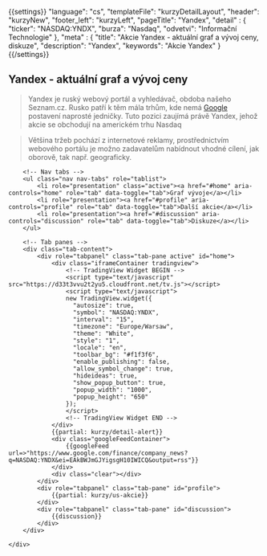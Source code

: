 {{settings}}
"language": "cs",
"templateFile": "kurzyDetailLayout",
"header": "kurzyNew",
"footer_left": "kurzyLeft",
"pageTitle": "Yandex",
"detail" : {
    "ticker": "NASDAQ:YNDX",
    "burza": "Nasdaq",
    "odvetvi": "Informační Technologie"
},
"meta" : {
    "title": "Akcie Yandex - aktuální graf a vývoj ceny, diskuze",
    "description": "Yandex",
    "keywords": "Akcie Yandex"
}
{{/settings}}

<h2>Yandex - aktuální graf a vývoj ceny</h2>

>Yandex je ruský webový portál a vyhledávač, obdoba našeho Seznam.cz. Rusko patří k těm mála trhům, kde nemá [Google](http://www.forexsrovnavac.cz/kurzy/us-akcie/google) postavení naprosté jedničky. Tuto pozici zaujímá právě Yandex, jehož akcie se obchodují na americkém trhu Nasdaq

>Většina tržeb pochází z internetové reklamy, prostřednictvím webového portálu je možno zadavatelům nabídnout vhodné cílení, jak oborově, tak např. geograficky.

<div id="mainBox">
    <div>

        <!-- Nav tabs -->
        <ul class="nav nav-tabs" role="tablist">
            <li role="presentation" class="active"><a href="#home" aria-controls="home" role="tab" data-toggle="tab">Graf vývoje</a></li>
            <li role="presentation"><a href="#profile" aria-controls="profile" role="tab" data-toggle="tab">Další akcie</a></li>            
            <li role="presentation"><a href="#discussion" aria-controls="discussion" role="tab" data-toggle="tab">Diskuze</a></li>            
        </ul>

        <!-- Tab panes -->
        <div class="tab-content">
            <div role="tabpanel" class="tab-pane active" id="home">
                <div class="iframeContainer tradingview">                                
                    <!-- TradingView Widget BEGIN -->
                    <script type="text/javascript" src="https://d33t3vvu2t2yu5.cloudfront.net/tv.js"></script>
                    <script type="text/javascript">
                    new TradingView.widget({
                      "autosize": true,
                      "symbol": "NASDAQ:YNDX",
                      "interval": "15",
                      "timezone": "Europe/Warsaw",
                      "theme": "White",
                      "style": "1",
                      "locale": "en",
                      "toolbar_bg": "#f1f3f6",
                      "enable_publishing": false,
                      "allow_symbol_change": true,
                      "hideideas": true,
                      "show_popup_button": true,
                      "popup_width": "1000",
                      "popup_height": "650"
                    });
                    </script>
                    <!-- TradingView Widget END -->                    
                </div>
                {{partial: kurzy/detail-alert}}
                <div class="googleFeedContainer">
                    {{googleFeed url=>"https://www.google.com/finance/company_news?q=NASDAQ:YNDX&ei=EAkBWJmGJYigsgH10IWICQ&output=rss"}}                    
                </div>
                <div class="clear"></div>
            </div>
            <div role="tabpanel" class="tab-pane" id="profile">
                {{partial: kurzy/us-akcie}}
            </div>
            <div role="tabpanel" class="tab-pane" id="discussion">
                {{discussion}}
            </div>
        </div>

    </div>
</div>